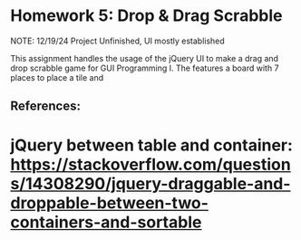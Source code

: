 # Homework 5: Drop & Drag Scrabble

NOTE: 12/19/24 Project Unfinished, UI mostly established

This assignment handles the usage of the jQuery UI to make a drag and drop scrabble game for GUI Programming I. The features a board with 7 places to place a tile and 


## References:

# jQuery between table and container: https://stackoverflow.com/questions/14308290/jquery-draggable-and-droppable-between-two-containers-and-sortable